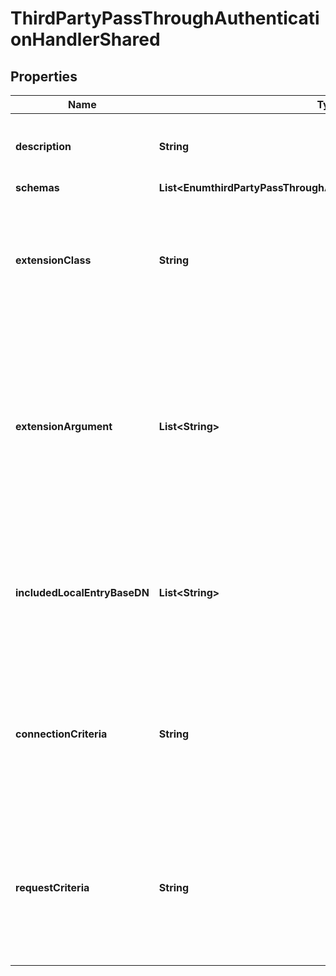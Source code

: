 

# ThirdPartyPassThroughAuthenticationHandlerShared


## Properties

| Name | Type | Description | Notes |
|------------ | ------------- | ------------- | -------------|
|**description** | **String** | A description for this Pass Through Authentication Handler |  [optional] |
|**schemas** | **List&lt;EnumthirdPartyPassThroughAuthenticationHandlerSchemaUrn&gt;** |  |  |
|**extensionClass** | **String** | The fully-qualified name of the Java class providing the logic for the Third Party Pass Through Authentication Handler. |  |
|**extensionArgument** | **List&lt;String&gt;** | The set of arguments used to customize the behavior for the Third Party Pass Through Authentication Handler. Each configuration property should be given in the form &#39;name&#x3D;value&#39;. |  [optional] |
|**includedLocalEntryBaseDN** | **List&lt;String&gt;** | The base DNs for the local users whose authentication attempts may be passed through to the external authentication service. |  [optional] |
|**connectionCriteria** | **String** | A reference to connection criteria that will be used to indicate which bind requests should be passed through to the external authentication service. |  [optional] |
|**requestCriteria** | **String** | A reference to request criteria that will be used to indicate which bind requests should be passed through to the external authentication service. |  [optional] |



